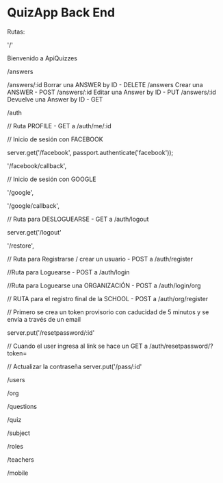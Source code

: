 # QuizApp Back End

Rutas:

'/'

Bienvenido a ApiQuizzes

/answers

/answers/:id
Borrar una ANSWER by ID - DELETE
/answers
Crear una ANSWER - POST
/answers/:id
Editar una Answer by ID - PUT
/answers/:id
Devuelve una Answer by ID - GET

/auth

// Ruta PROFILE - GET a /auth/me/:id

// Inicio de sesión con FACEBOOK

server.get('/facebook', passport.authenticate('facebook'));

'/facebook/callback',

// Inicio de sesión con GOOGLE

'/google',

'/google/callback',

// Ruta para DESLOGUEARSE - GET a /auth/logout

server.get('/logout'

'/restore',

// Ruta para Registrarse / crear un usuario - POST a /auth/register

//Ruta para Loguearse - POST a /auth/login

//Ruta para Loguearse una ORGANIZACIÓN - POST a /auth/login/org

// RUTA para el registro final de la SCHOOL - POST a /auth/org/register

// Primero se crea un token provisorio con caducidad de 5 minutos y se envía a través de un email

server.put('/resetpassword/:id'

// Cuando el user ingresa al link se hace un GET a /auth/resetpassword/?token=

// Actualizar la contraseña
server.put('/pass/:id'

/users

/org

/questions

/quiz

/subject

/roles

/teachers

/mobile
